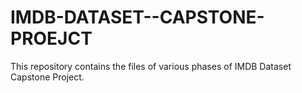 # IMDB-DATASET--CAPSTONE-PROEJCT
This repository contains the files of various phases of IMDB Dataset Capstone Project.
